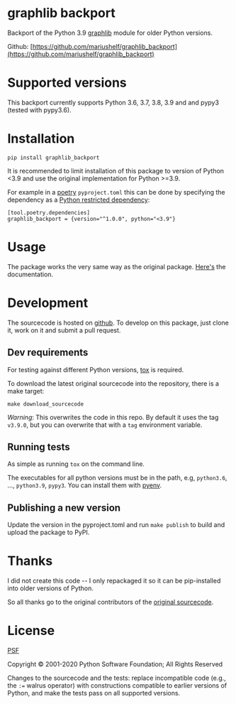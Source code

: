 # graphlib backport

Backport of the Python 3.9
[graphlib](https://docs.python.org/3/library/graphlib.html)
module for older Python versions.

Github:
[https://github.com/mariushelf/graphlib_backport](https://github.com/mariushelf/graphlib_backport)

# Supported versions

This backport currently supports Python 3.6, 3.7, 3.8, 3.9 and and pypy3
(tested with pypy3.6).


# Installation

`pip install graphlib_backport`

It is recommended to limit installation of this package to version of Python <3.9 and
use the original implementation for Python >=3.9.

For example in a [poetry](https://python-poetry.org/) `pyproject.toml` this can be done
by specifying the dependency as a
[Python restricted dependency](https://python-poetry.org/docs/dependency-specification/#python-restricted-dependencies):
```
[tool.poetry.dependencies]
graphlib_backport = {version="^1.0.0", python="<3.9"}
```

# Usage

The package works the very same way as the original package.
[Here's](https://docs.python.org/3/library/graphlib.html) the documentation.


# Development

The sourcecode is hosted on
[github](https://github.com/mariushelf/graphlib_backports).
To develop on this package, just clone it, work on it and submit a pull request.


## Dev requirements

For testing against different Python versions, [tox](https://tox.readthedocs.io/en/latest/)
is required.

To download the latest original sourcecode into the repository, there is a make target:

`make download_sourcecode`

*Warning*: This overwrites the code in this repo. By default it uses the tag `v3.9.0`,
but you can overwrite that with a `tag` environment variable.


## Running tests

As simple as running `tox` on the command line.

The executables for all python versions must be in the path, e.g,
`python3.6`, ..., `python3.9`, `pypy3`.
You can install them with [pyenv](https://github.com/pyenv/pyenv).


## Publishing a new version

Update the version in the pyproject.toml and run `make publish` to build and upload
the package to PyPI.


# Thanks

I did not create this code -- I only repackaged it so it can be
pip-installed into older versions of Python.

So all thanks go to the original contributors of the
[original sourcecode](https://github.com/python/cpython/blob/3.9/Lib/graphlib.py).


# License

[PSF](https://docs.python.org/3/license.html#psf-license)

Copyright © 2001-2020 Python Software Foundation; All Rights Reserved

Changes to the sourcecode and the tests: replace incompatible code
(e.g., the `:=` walrus operator) with constructions compatible to
earlier versions of Python, and make the tests pass on all supported
versions.
